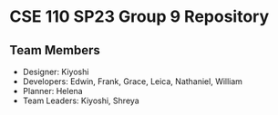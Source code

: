 # CSE 110 SP23 Group 9 Repository

## Team Members

- Designer: Kiyoshi
- Developers: Edwin, Frank, Grace, Leica, Nathaniel, William
- Planner: Helena
- Team Leaders: Kiyoshi, Shreya
